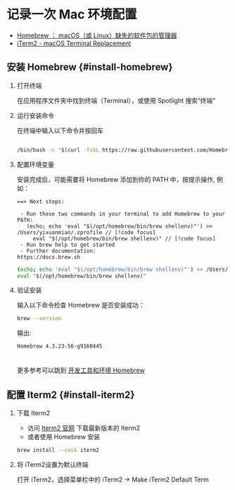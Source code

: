 # 记录一次 Mac 环境配置

- [Homebrew ： macOS（或 Linux）缺失的软件包的管理器](https://brew.sh/zh-cn/)
- [iTerm2 - macOS Terminal Replacement](https://iterm2.com/)

## 安装 Homebrew {#install-homebrew}

1. 打开终端

   在应用程序文件夹中找到终端（Terminal），或使用 Spotlight 搜索“终端”

2. 运行安装命令

   在终端中输入以下命令并按回车

   ```sh

   /bin/bash -c "$(curl -fsSL https://raw.githubusercontent.com/Homebrew/install/HEAD/install.sh)"

   ```

3. 配置环境变量

   安装完成后，可能需要将 Homebrew 添加到你的 PATH 中，按提示操作, 例如：

   ```text {4-5}
   ==> Next steps:

    - Run these two commands in your terminal to add Homebrew to your PATH:
      (echo; echo 'eval "$(/opt/homebrew/bin/brew shellenv)"') >> /Users/yixuanmiao/.zprofile // [!code focus]
        eval "$(/opt/homebrew/bin/brew shellenv)" // [!code focus]
    - Run brew help to get started
    - Further documentation:
   https://docs.brew.sh
   ```

   ```sh
   (echo; echo 'eval "$(/opt/homebrew/bin/brew shellenv)"') >> /Users/yixuanmiao/.zprofile
   eval "$(/opt/homebrew/bin/brew shellenv)"
   ```

4. 验证安装

   输入以下命令检查 Homebrew 是否安装成功：

   ```sh
   brew --version
   ```

   输出:

   ```sh
   Homebrew 4.3.23-56-g9160445
   ```

   <div class="tip custom-block" style="padding-top: 8px">

   更多参考可以跳到 [开发工具和环境 Homebrew](./environment/brew)

   </div>

## 配置 Iterm2 {#install-iterm2}

1. 下载 Iterm2

   - 访问 [Iterm2 官网](https://iterm2.com/) 下载最新版本的 Iterm2
   - 或者使用 Homebrew 安装

   ```sh
   brew install --cask iterm2
   ```

2. 将 iTerm2设置为默认终端

   打开 iTerm2，选择菜单栏中的 iTerm2 -> Make iTerm2 Default Term
